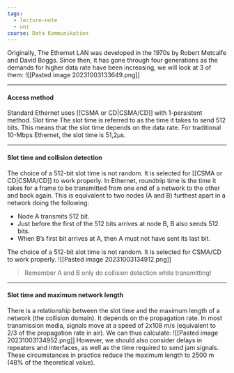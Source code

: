 ```yaml
---
tags:
  - lecture-note
  - uni
course: Data Kommunikation
---
```

Originally, The Ethernet LAN was developed in the 1970s by Robert Metcalfe and David Boggs. Since then, it has gone through four generations as the demands for higher data rate have been increasing, we will look at 3 of them:
![[Pasted image 20231003133649.png]]

***
#### Access method
Standard Ethernet uses [[CSMA or CD|CSMA/CD]] with 1-persistent method.
Slot time The slot time is referred to as the time it takes to send 512 bits.
This means that the slot time depends on the data rate.
For traditional 10-Mbps Ethernet, the slot time is 51,2μs.

***
#### Slot time and collision detection
The choice of a 512-bit slot time is not random. It is selected for [[CSMA or CD|CSMA/CD]] to work properly.
In Ethernet, roundtrip time is the time it takes for a frame to be transmitted from one end of a network to the other and back again.
This is equivalent to two nodes (A and B) furthest apart in a network doing the following:
* Node A transmits 512 bit.
* Just before the first of the 512 bits arrives at node B, B also sends 512 bits.
* When B’s first bit arrives at A, then A must not have sent its last bit.

The choice of a 512-bit slot time is not random. It is selected for CSMA/CD to work properly.
![[Pasted image 20231003134912.png]]


>Remember A and B only do collision detection while transmitting!

***
#### Slot time and maximum network length
There is a relationship between the slot time and the maximum length of a network (the collision domain).
It depends on the propagation rate. In most transmission media, signals move at a speed of 2x108 m/s (equivalent to 2/3 of the propagation rate in air).
We can thus calculate:
![[Pasted image 20231003134952.png]]
However, we should also consider delays in repeaters and interfaces, as well as the time required to send jam signals. These circumstances in practice reduce the maximum length to 2500 m (48% of the theoretical value).
